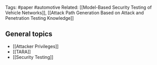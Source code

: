 Tags: #paper #automotive 
Related: [[Model-Based Security Testing of Vehicle Networks]], [[Attack Path Generation Based on Attack and Penetration Testing Knowledge]]

## General topics
- [[Attacker Privileges]]
- [[TARA]]
- [[Security Testing]]

